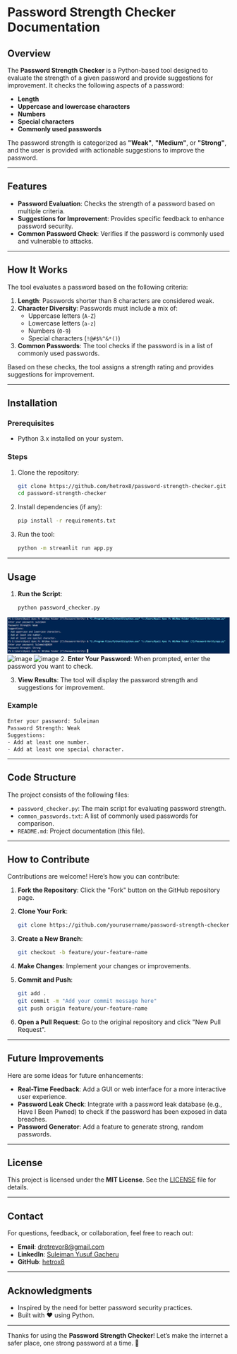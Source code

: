 # **Password Strength Checker Documentation**

## **Overview**

The **Password Strength Checker** is a Python-based tool designed to evaluate the strength of a given password and provide suggestions for improvement. It checks the following aspects of a password:

- **Length**
- **Uppercase and lowercase characters**
- **Numbers**
- **Special characters**
- **Commonly used passwords**

The password strength is categorized as **"Weak"**, **"Medium"**, or **"Strong"**, and the user is provided with actionable suggestions to improve the password.

---

## **Features**

- **Password Evaluation**: Checks the strength of a password based on multiple criteria.
- **Suggestions for Improvement**: Provides specific feedback to enhance password security.
- **Common Password Check**: Verifies if the password is commonly used and vulnerable to attacks.

---

## **How It Works**

The tool evaluates a password based on the following criteria:

1. **Length**: Passwords shorter than 8 characters are considered weak.
2. **Character Diversity**: Passwords must include a mix of:
   - Uppercase letters (`A-Z`)
   - Lowercase letters (`a-z`)
   - Numbers (`0-9`)
   - Special characters (`!@#$%^&*()`)
3. **Common Passwords**: The tool checks if the password is in a list of commonly used passwords.

Based on these checks, the tool assigns a strength rating and provides suggestions for improvement.

---

## **Installation**

### **Prerequisites**
- Python 3.x installed on your system.

### **Steps**
1. Clone the repository:
   ```bash
   git clone https://github.com/hetrox8/password-strength-checker.git
   cd password-strength-checker
   ```

2. Install dependencies (if any):
   ```bash
   pip install -r requirements.txt
   ```

3. Run the tool:
   ```bash
   python -m streamlit run app.py
   ```

---

## **Usage**

1. **Run the Script**:
   ```bash
   python password_checker.py
   ```
![Password Strength Checker Example](image.png)
![image](https://github.com/user-attachments/assets/0aeb41cd-1960-4534-a252-09bdb827a205)
![image](https://github.com/user-attachments/assets/366f7617-f45a-4b71-a5a9-7a8fe13cae7a)
2. **Enter Your Password**:
   When prompted, enter the password you want to check.

3. **View Results**:
   The tool will display the password strength and suggestions for improvement.

### **Example**
```plaintext
Enter your password: Suleiman
Password Strength: Weak
Suggestions:
- Add at least one number.
- Add at least one special character.
```

---

## **Code Structure**

The project consists of the following files:

- `password_checker.py`: The main script for evaluating password strength.
- `common_passwords.txt`: A list of commonly used passwords for comparison.
- `README.md`: Project documentation (this file).

---

## **How to Contribute**

Contributions are welcome! Here’s how you can contribute:

1. **Fork the Repository**:
   Click the "Fork" button on the GitHub repository page.

2. **Clone Your Fork**:
   ```bash
   git clone https://github.com/yourusername/password-strength-checker.git
   ```

3. **Create a New Branch**:
   ```bash
   git checkout -b feature/your-feature-name
   ```

4. **Make Changes**:
   Implement your changes or improvements.

5. **Commit and Push**:
   ```bash
   git add .
   git commit -m "Add your commit message here"
   git push origin feature/your-feature-name
   ```

6. **Open a Pull Request**:
   Go to the original repository and click "New Pull Request".

---

## **Future Improvements**

Here are some ideas for future enhancements:

- **Real-Time Feedback**: Add a GUI or web interface for a more interactive user experience.
- **Password Leak Check**: Integrate with a password leak database (e.g., Have I Been Pwned) to check if the password has been exposed in data breaches.
- **Password Generator**: Add a feature to generate strong, random passwords.

---

## **License**

This project is licensed under the **MIT License**. See the [LICENSE](LICENSE) file for details.

---

## **Contact**

For questions, feedback, or collaboration, feel free to reach out:

- **Email**: dretrevor8@gmail.com
- **LinkedIn**: [Suleiman Yusuf Gacheru](https://www.linkedin.com/in/yourlinkedin)
- **GitHub**: [hetrox8](https://github.com/hetrox8)

---

## **Acknowledgments**

- Inspired by the need for better password security practices.
- Built with ❤️ using Python.

---

Thanks for using the **Password Strength Checker**! Let’s make the internet a safer place, one strong password at a time. 🚀
